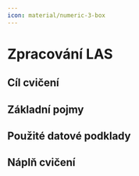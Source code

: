 ```yaml
---
icon: material/numeric-3-box
---
```


# Zpracování LAS

## Cíl cvičení

## Základní pojmy

## Použité datové podklady

## Náplň cvičení
